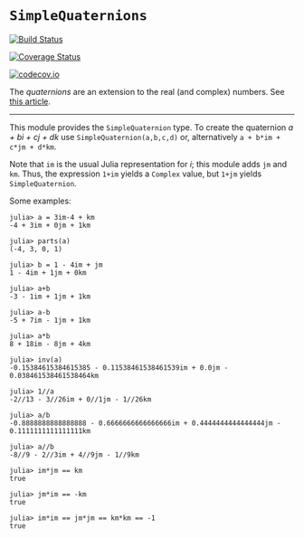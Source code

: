 # `SimpleQuaternions`



[![Build Status](https://travis-ci.org/scheinerman/SimpleQuaternions.jl.svg?branch=master)](https://travis-ci.org/scheinerman/SimpleQuaternions.jl)

[![Coverage Status](https://coveralls.io/repos/scheinerman/SimpleQuaternions.jl/badge.svg?branch=master&service=github)](https://coveralls.io/github/scheinerman/SimpleQuaternions.jl?branch=master)

[![codecov.io](http://codecov.io/github/scheinerman/SimpleQuaternions.jl/coverage.svg?branch=master)](http://codecov.io/github/scheinerman/SimpleQuaternions.jl?branch=master)

The *quaternions* are an extension to the real (and complex) numbers. See
[this article](https://en.wikipedia.org/wiki/Quaternion).

---

This module provides the `SimpleQuaternion` type. To create the quaternion 
*a + bi + cj + dk* use `SimpleQuaternion(a,b,c,d)` or, alternatively
`a + b*im + c*jm + d*km`. 

Note that `im` is the usual Julia representation for *i*; this module adds `jm` 
and `km`. Thus, the expression `1+im` yields a `Complex` value, but `1+jm` yields 
`SimpleQuaternion`.

Some examples:
```
julia> a = 3im-4 + km
-4 + 3im + 0jm + 1km

julia> parts(a)
(-4, 3, 0, 1)

julia> b = 1 - 4im + jm
1 - 4im + 1jm + 0km

julia> a+b
-3 - 1im + 1jm + 1km

julia> a-b
-5 + 7im - 1jm + 1km

julia> a*b
8 + 18im - 8jm + 4km

julia> inv(a)
-0.15384615384615385 - 0.11538461538461539im + 0.0jm - 0.038461538461538464km

julia> 1//a
-2//13 - 3//26im + 0//1jm - 1//26km

julia> a/b
-0.8888888888888888 - 0.6666666666666666im + 0.4444444444444444jm - 0.1111111111111111km

julia> a//b
-8//9 - 2//3im + 4//9jm - 1//9km

julia> im*jm == km
true

julia> jm*im == -km
true

julia> im*im == jm*jm == km*km == -1
true
```